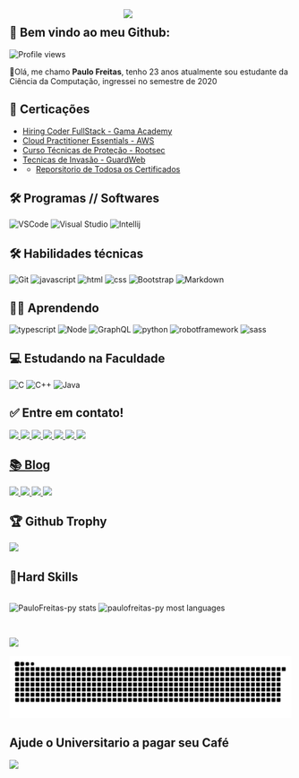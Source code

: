 <img align='right' src="https://paulofreitasdev.files.wordpress.com/2021/04/anyconv.com__img1.png" width="300">

## 🚀 Bem vindo ao meu Github: 
<p align="left"> <img src="https://komarev.com/ghpvc/?username=paulofreitas-py&color=red" alt="Profile views" /> </p>

👋Olá, me chamo **Paulo Freitas**, tenho 23 anos atualmente sou estudante da Ciência da Computação, ingressei no semestre de 2020

## 📜 Certicações
- [Hiring Coder FullStack - Gama Academy](https://github.com/paulofreitas-py/Certificados/blob/main/Hiring%20Coders%20-%20Fullstack.pdf)
- [Cloud Practitioner Essentials - AWS ](https://github.com/paulofreitas-py/Certificados/blob/main/AWS%20Cloud%20Practitioner%20Essentials%20.pdf)
- [Curso Técnicas de Proteção - Rootsec](https://github.com/paulofreitas-py/Certificados/blob/main/Rootsec%20Curso%20T%C3%A9cnicas%20de%20Prote%C3%A7%C3%A3o.png)
- [Tecnicas de Invasão - GuardWeb](https://github.com/paulofreitas-py/Certificados/blob/main/Tecnicas%20de%20Invas%C3%A3o%20GuardWeb.png)
-  - [Reporsitorio de Todosa os Certificados](https://github.com/paulofreitas-py/Certificados)

## 🛠 Programas // Softwares
![VSCode](https://img.shields.io/badge/Visual_Studio_Code-0078D4?style=for-the-badge&logo=visual%20studio%20code&logoColor=white)
![Visual Studio](https://img.shields.io/badge/Visual_Studio-651fff?style=for-the-badge&logo=visual%20studio%20code&logoColor=white)
![Intellij](https://img.shields.io/badge/Blender%203D-FF8800?style=for-the-badge&logo=blender&logoColor=white)


## 🛠 Habilidades técnicas
![Git](https://img.shields.io/badge/git%20-%23F05556.svg?&style=for-the-badge&logo=git&logoColor=white)
![javascript](https://img.shields.io/badge/JavaScript-323330?style=for-the-badge&logo=javascript&logoColor=F7DF1E)
![html](https://img.shields.io/badge/HTML5-E34F26?style=for-the-badge&logo=html5&logoColor=white)
![css](https://img.shields.io/badge/CSS3-1572B6?style=for-the-badge&logo=css3&logoColor=white)
![Bootstrap](https://img.shields.io/badge/Bootstrap-651fff?style=for-the-badge&logo=bootstrap&logoColor=white)
![Markdown](https://img.shields.io/badge/Markdown-000000?style=for-the-badge&logo=markdown&logoColor=white)
![]() 
##  👨‍💻 Aprendendo
![typescript](https://img.shields.io/badge/TypeScript-007ACC?style=for-the-badge&logo=typescript&logoColor=white)
![Node](https://img.shields.io/badge/node.js-007ACC?style=for-the-badge&logo=node.js&logoColor=white)
![GraphQL](https://img.shields.io/badge/GraphQl-E10098?style=for-the-badge&logo=graphql&logoColor=white)
![python](https://img.shields.io/badge/python%20-%2314354C.svg?&style=for-the-badge&logo=python&logoColor=white)
![robotframework](https://img.shields.io/badge/Robot%20Framework-9500ae?style=for-the-badge&logo=robot-framework&logoColor=white)
![sass](https://img.shields.io/badge/Sass-CC6699?style=for-the-badge&logo=sass&logoColor=white)
## 💻 Estudando na Faculdade
![C](https://img.shields.io/badge/C%20-%2314354C.svg?&style=for-the-badge&logo=C&logoColor=white)
![C++](https://img.shields.io/badge/c++%20-%2300599C.svg?&style=for-the-badge&logo=c%2B%2B&ogoColor=white)
![Java](https://img.shields.io/badge/Java%20-FF8800.svg?&style=for-the-badge&logo=Java&logoColor=white)
## ✅ Entre em contato!
<p align="left">
  <a href="https://www.linkedin.com/in/paulofreitas-py/">
    <img src="https://img.shields.io/badge/LinkedIn-0077B5?style=for-the-badge&logo=linkedin&logoColor=white"/>
  </a>
  <a href="https://github.com/paulofreitas-py">
    <img src="https://img.shields.io/badge/GitHub-100000?style=for-the-badge&logo=github&logoColor=white"/>
  </a>
  <a href="https://www.twitch.tv/paulofreitas_py">
    <img src="https://img.shields.io/badge/Twitch-A901DB?style=for-the-badge&logo=twitch&logoColor=white"/>
  </a>
  <a href="https://www.instagram.com/paulofreitas.py/">
    <img src="https://img.shields.io/badge/Instagram-FF0080?style=for-the-badge&logo=instagram&logoColor=white"/>
  </a>
  <a href="#">
    <img src="https://img.shields.io/badge/Discord-642EFE?style=for-the-badge&logo=discord&logoColor=white"/>
  </a>
  <a href="https://www.youtube.com/channel/UCOcAap9EbzrMZnx3XTnP6wQ">
    <img src="https://img.shields.io/badge/Youtube-FF0000?style=for-the-badge&logo=youtube&logoColor=white"/>
  </a>
	<a href="https://t.me/paulofreitas_py">
    <img src="https://img.shields.io/badge/Telegram-084B8A?style=for-the-badge&logo=telegram&logoColor=white"/>

## 📚 Blog
<p align="left">
 <a href="https://paulofreitas-py.pingback.com/">
    <img src="https://img.shields.io/badge/pingback-e8eaf6?style=for-the-badge&logo=pingback&logoColor=white"/>
  </a>
  <a href="https://medium.com/@paulofreitas.py">
    <img src="https://img.shields.io/badge/Medium-12100E?style=for-the-badge&logo=medium&logoColor=white"/>
  </a>
  <a href="https://dev.to/paulofreitas_py">
    <img src="https://img.shields.io/badge/dev.to-0A0A0A?style=for-the-badge&logo=dev.to&logoColor=white"/>
  </a>	
  <a href="https://www.instagram.com/paulofreitas.py/">
    <img src="https://img.shields.io/badge/Instagram-E4405F?style=for-the-badge&logo=instagram&logoColor=white"/>
  </a>		
</p>

## 🏆 Github Trophy
<p align="left">
  <img src="https://github-profile-trophy.vercel.app/?username=paulofreitas-py&theme=darkhub"/>

## 🤟Hard Skills 
<p align="left">
  <br>
    <img width="450em" src="https://github-readme-stats.vercel.app/api?username=paulofreitas-py&theme=synthwave&bg_color=0D1117&title_color=3DDC84&icon_color=3DDC84&show_icons=true&hide_border=true" alt="PauloFreitas-py stats" />
    <img width="450em" src="https://github-readme-stats.vercel.app/api/top-langs/?username=paulofreitas-py&theme=synthwave&bg_color=0D1117&title_color=3DDC84&icon_color=3DDC84&show_icons=true&hide_border=true&layout=compact" alt="paulofreitas-py most languages"/>
</p>
  <br>
</p>
<p align="left">
<img src="https://github-readme-stats.vercel.app/api/wakatime?username=paulofreitasdev&layout=compact"/>  
</p>

 ![Snake animation](https://github.com/paulofreitas-py/paulofreitas-py/blob/output/github-contribution-grid-snake.svg)

## Ajude o Universitario a pagar seu Café
<a href="https://www.buymeacoffee.com/paulofreitas.py"><img src="https://img.buymeacoffee.com/button-api/?text=Buy me a coffee&emoji=&slug=paulofreitas.py&button_colour=FFDD00&font_colour=000000&font_family=Cookie&outline_colour=000000&coffee_colour=ffffff"></a>
